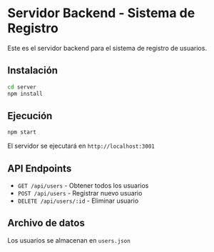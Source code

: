# Servidor Backend - Sistema de Registro

Este es el servidor backend para el sistema de registro de usuarios.

## Instalación

```bash
cd server
npm install
```

## Ejecución

```bash
npm start
```

El servidor se ejecutará en `http://localhost:3001`

## API Endpoints

- `GET /api/users` - Obtener todos los usuarios
- `POST /api/users` - Registrar nuevo usuario
- `DELETE /api/users/:id` - Eliminar usuario

## Archivo de datos

Los usuarios se almacenan en `users.json`

